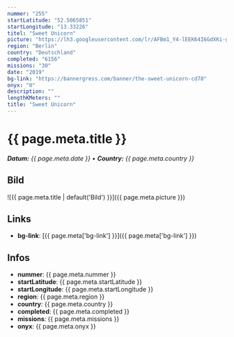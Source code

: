 ```yaml
---
nummer: "255"
startLatitude: "52.5065851"
startLongitude: "13.33226"
titel: "Sweet Unicorn"
picture: "https://lh3.googleusercontent.com/lr/AFBm1_Y4-lEEK64I6GdXKi-gXz4tg2HSMFnp-0v8rr4T-O80EuPSEHcWvkc4UTVOyRiteFDrIRwVDvJx5aEkOsE0XxZdJksnJyhb9fu7ZveKmxlVm8WmhHQvy6y78F3MYcEvhpJ1-BvjlbZ-rjEZmSlgBkd0xiNLS1b25TY7D1bH0QkMLDN9yf7ht0U0BjoYg58XpHzYuOnWwaKzeMRZwA4ycTU4ai-lpO-brXCA5AmMtREph4cT79u7AEq6w-4OELRdVt5yCdx1K9tuWKL8QvSxgtCJXlu8pt-_G1PJSw-R-_WteMqRRDKkKogAbuqOFtpQURVYPD0gH6TNpEaa1pUtVrj6EhZzdlNy3Ywc0n1v2l_8O42hiWUQ6u4v4KL379I2t0C4UjaLBE0aA_L7xHRDR9-wWY_tBWmH3LA8H8x6dKidmB_e-u5mQp7hWbiI1ou01hUwaEIOJeXQxyKrmb0Oa8LdWMf1Kt2F__CQfe7dEBFloLRWwrWcDy-w-9gwOyd1qhNZu2I_-kH_LCiClHWJ9aRkoQZViwC462SpHPEz7tdHP_3GQWAw5jLU70-WPsXa_CVT3pNyvqdEdsn1dQCa80GGfz0gkr-dOIMqke-UA45-pO2TpGnATbfj_OsA0RRRMfVXHcC4IxVR4io2VDT8boUUXqxMqgenZ3WMT6dXA1oLOlI8RGp7aV1s793qgxH_9mbld0S1oEkcmxwbVH6qjSA2Tzn5ajSy-DL700D1CB_seXUp1DXfda80xaGm63zy-5u3KN13g1Cdyl2fuQcw-EYI4CDSL9fChWsF9bJwYPw35BWg-J8dX6UmbVKgCROckihkNLVFuB9P4GDz5dlTDLidJBswcDM"
region: "Berlin"
country: "Deutschland"
completed: "6156"
missions: "30"
date: "2019"
bg-link: "https://bannergress.com/banner/the-sweet-unicorn-cd78"
onyx: "0"
description: ""
lengthKMeters: ""
title: "Sweet Unicorn"
---
```


# {{ page.meta.title }}
_**Datum:** {{ page.meta.date }} • **Country:** {{ page.meta.country }}_

## Bild
![{{ page.meta.title | default('Bild') }}]({{ page.meta.picture }})

## Links
- **bg-link**: [{{ page.meta['bg-link'] }}]({{ page.meta['bg-link'] }})

## Infos
- **nummer**: {{ page.meta.nummer }}
- **startLatitude**: {{ page.meta.startLatitude }}
- **startLongitude**: {{ page.meta.startLongitude }}
- **region**: {{ page.meta.region }}
- **country**: {{ page.meta.country }}
- **completed**: {{ page.meta.completed }}
- **missions**: {{ page.meta.missions }}
- **onyx**: {{ page.meta.onyx }}

